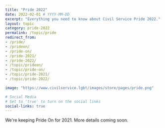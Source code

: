 ```yaml
---
title: "Pride 2022"
date: 2022-02-01 # YYYY-MM-DD 
excerpt: "Everything you need to know about Civil Service Pride 2022."
layout: topic
category: pride-2022
permalink: /topic/pride
redirect_from:
- /pride/
- /prideon/
- /pride-on/
- /pride-2021/
- /pride-2022/
- /topic/prideon/
- /topic/pride-on/
- /topic/pride-2021/
- /topic/pride-2022/

image: "https://www.civilservice.lgbt/images/store/pages/pride.png"

# Social Media
# Set to 'true' to turn on the social links
social-links: true
---
```


We're keeping Pride On for 2021. More details coming soon.

